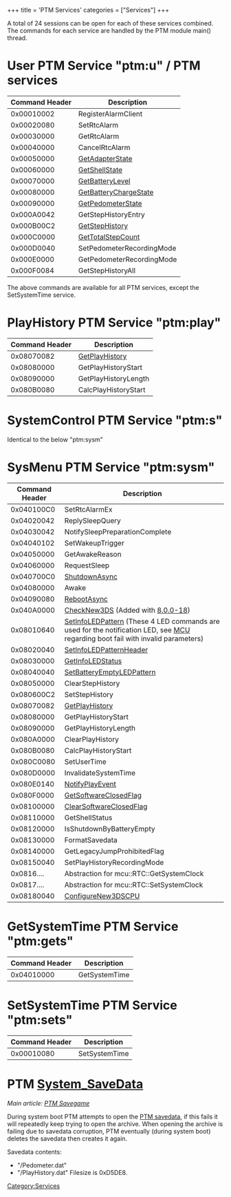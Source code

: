 +++
title = 'PTM Services'
categories = ["Services"]
+++

A total of 24 sessions can be open for each of these services combined.
The commands for each service are handled by the PTM module main()
thread.

# User PTM Service "ptm:u" / PTM services

| Command Header | Description                                                   |
|----------------|---------------------------------------------------------------|
| 0x00010002     | RegisterAlarmClient                                           |
| 0x00020080     | SetRtcAlarm                                                   |
| 0x00030000     | GetRtcAlarm                                                   |
| 0x00040000     | CancelRtcAlarm                                                |
| 0x00050000     | [GetAdapterState](PTM:GetAdapterState "wikilink")             |
| 0x00060000     | [GetShellState](PTM:GetShellState "wikilink")                 |
| 0x00070000     | [GetBatteryLevel](PTM:GetBatteryLevel "wikilink")             |
| 0x00080000     | [GetBatteryChargeState](PTM:GetBatteryChargeState "wikilink") |
| 0x00090000     | [GetPedometerState](PTM:GetPedometerState "wikilink")         |
| 0x000A0042     | GetStepHistoryEntry                                           |
| 0x000B00C2     | [GetStepHistory](PTM:GetStepHistory "wikilink")               |
| 0x000C0000     | [GetTotalStepCount](PTM:GetTotalStepCount "wikilink")         |
| 0x000D0040     | SetPedometerRecordingMode                                     |
| 0x000E0000     | GetPedometerRecordingMode                                     |
| 0x000F0084     | GetStepHistoryAll                                             |

The above commands are available for all PTM services, except the
SetSystemTime service.

# PlayHistory PTM Service "ptm:play"

| Command Header | Description                                     |
|----------------|-------------------------------------------------|
| 0x08070082     | [GetPlayHistory](PTM:GetPlayHistory "wikilink") |
| 0x08080000     | GetPlayHistoryStart                             |
| 0x08090000     | GetPlayHistoryLength                            |
| 0x080B0080     | CalcPlayHistoryStart                            |

# SystemControl PTM Service "ptm:s"

Identical to the below "ptm:sysm"

# SysMenu PTM Service "ptm:sysm"

| Command Header | Description                                                                                                                                                                               |
|----------------|-------------------------------------------------------------------------------------------------------------------------------------------------------------------------------------------|
| 0x040100C0     | SetRtcAlarmEx                                                                                                                                                                             |
| 0x04020042     | ReplySleepQuery                                                                                                                                                                           |
| 0x04030042     | NotifySleepPreparationComplete                                                                                                                                                            |
| 0x04040102     | SetWakeupTrigger                                                                                                                                                                          |
| 0x04050000     | GetAwakeReason                                                                                                                                                                            |
| 0x04060000     | RequestSleep                                                                                                                                                                              |
| 0x040700C0     | [ShutdownAsync](PTM:ShutdownAsync "wikilink")                                                                                                                                             |
| 0x04080000     | Awake                                                                                                                                                                                     |
| 0x04090080     | [RebootAsync](PTMSYSM:LaunchFIRMRebootSystem "wikilink")                                                                                                                                  |
| 0x040A0000     | [CheckNew3DS](PTMSYSM:CheckNew3DS "wikilink") (Added with [8.0.0-18](8.0.0-18 "wikilink"))                                                                                                |
| 0x08010640     | [SetInfoLEDPattern](PTMSYSM:SetInfoLEDPattern "wikilink") (These 4 LED commands are used for the notification LED, see [MCU](MCU "wikilink") regarding boot fail with invalid parameters) |
| 0x08020040     | [SetInfoLEDPatternHeader](PTMSYSM:SetInfoLEDPatternHeader "wikilink")                                                                                                                     |
| 0x08030000     | [GetInfoLEDStatus](PTMSYSM:GetInfoLEDStatus "wikilink")                                                                                                                                   |
| 0x08040040     | [SetBatteryEmptyLEDPattern](PTMSYSM:SetBatteryEmptyLEDPattern "wikilink")                                                                                                                 |
| 0x08050000     | ClearStepHistory                                                                                                                                                                          |
| 0x080600C2     | SetStepHistory                                                                                                                                                                            |
| 0x08070082     | [GetPlayHistory](PTM:GetPlayHistory "wikilink")                                                                                                                                           |
| 0x08080000     | GetPlayHistoryStart                                                                                                                                                                       |
| 0x08090000     | GetPlayHistoryLength                                                                                                                                                                      |
| 0x080A0000     | ClearPlayHistory                                                                                                                                                                          |
| 0x080B0080     | CalcPlayHistoryStart                                                                                                                                                                      |
| 0x080C0080     | SetUserTime                                                                                                                                                                               |
| 0x080D0000     | InvalidateSystemTime                                                                                                                                                                      |
| 0x080E0140     | [NotifyPlayEvent](PTMSYSM:NotifyPlayEvent "wikilink")                                                                                                                                     |
| 0x080F0000     | [GetSoftwareClosedFlag](PTMSYSM:GetSoftwareClosedFlag "wikilink")                                                                                                                         |
| 0x08100000     | [ClearSoftwareClosedFlag](PTMSYSM:ClearSoftwareClosedFlag "wikilink")                                                                                                                     |
| 0x08110000     | GetShellStatus                                                                                                                                                                            |
| 0x08120000     | IsShutdownByBatteryEmpty                                                                                                                                                                  |
| 0x08130000     | FormatSavedata                                                                                                                                                                            |
| 0x08140000     | GetLegacyJumpProhibitedFlag                                                                                                                                                               |
| 0x08150040     | SetPlayHistoryRecordingMode                                                                                                                                                               |
| 0x0816....     | Abstraction for mcu::RTC::GetSystemClock                                                                                                                                                  |
| 0x0817....     | Abstraction for mcu::RTC::SetSystemClock                                                                                                                                                  |
| 0x08180040     | [ConfigureNew3DSCPU](PTMSYSM:ConfigureNew3DSCPU "wikilink")                                                                                                                               |

# GetSystemTime PTM Service "ptm:gets"

| Command Header | Description   |
|----------------|---------------|
| 0x04010000     | GetSystemTime |

# SetSystemTime PTM Service "ptm:sets"

| Command Header | Description   |
|----------------|---------------|
| 0x00010080     | SetSystemTime |

# PTM [System_SaveData](System_SaveData "wikilink")

*Main article: [PTM Savegame](PTM_Savegame "wikilink")*

During system boot PTM attempts to open the [PTM
savedata](PTM_Savegame "wikilink"), if this fails it will repeatedly
keep trying to open the archive. When opening the archive is failing due
to savedata corruption, PTM eventually (during system boot) deletes the
savedata then creates it again.

Savedata contents:

- "/Pedometer.dat"
- "/PlayHistory.dat" Filesize is 0xD5DE8.

[Category:Services](Category:Services "wikilink")
